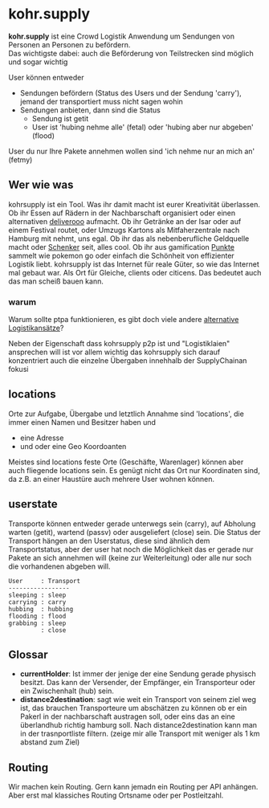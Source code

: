 # kohr.supply

**kohr.supply** ist eine Crowd Logistik Anwendung um Sendungen von Personen an Personen zu befördern.  
Das wichtigste dabei: auch die Beförderung von Teilstrecken sind möglich und sogar wichtig

User können entweder

*   Sendungen befördern (Status des Users und der Sendung 'carry'), jemand der transportiert muss nicht sagen wohin
*   Sendungen anbieten, dann sind die Status
    *   Sendung ist getit
    *   User ist 'hubing nehme alle' (fetal) oder 'hubing aber nur abgeben' (flood)

User du nur Ihre Pakete annehmen wollen sind 'ich nehme nur an mich an' (fetmy)

## Wer wie was

kohrsupply ist ein Tool. Was ihr damit macht ist eurer Kreativität überlassen. Ob ihr Essen auf Rädern in der Nachbarschaft organisiert oder einen alternativen [deliverooo](https://deliveroo.de) aufmacht. Ob ihr Getränke an der Isar oder auf einem Festival routet, oder Umzugs Kartons als Mitfaherzentrale nach Hamburg mit nehmt, uns egal. Ob ihr das als nebenberufliche Geldquelle macht oder [Schenker](https://schenker.com) seit, alles cool. Ob ihr aus gamification [Punkte](./reputation) sammelt wie pokemon go oder einfach die Schönheit von effizienter Logistik liebt. kohrsupply ist das Internet für reale Güter, so wie das Internet mal gebaut war. Als Ort für Gleiche, clients oder citicens. Das bedeutet auch das man scheiß bauen kann.

### warum

Warum sollte ptpa funktionieren, es gibt doch viele andere [alternative Logistikansätze](http://regionales-wirtschaften-wiki.de/Netzlogistik_Abgrenzung)?

Neben der Eigenschaft dass kohrsupply p2p ist und "Logistiklaien" ansprechen will ist vor allem wichtig das kohrsupply sich darauf konzentriert auch die einzelne Übergaben innehhalb der SupplyChainan fokusi


## locations

Orte zur Aufgabe, Übergabe und letztlich Annahme sind 'locations', die immer einen Namen und Besitzer haben und

*   eine Adresse
*   und oder eine Geo Koordoanten

Meistes sind locations feste Orte (Geschäfte, Warenlager) können aber auch fliegende locations sein. Es genügt nicht das Ort nur Koordinaten sind, da z.B. an einer Haustüre auch mehrere User wohnen können.

## userstate

Transporte können entweder gerade unterwegs sein (carry), auf Abholung warten (getit), wartend (passv) oder ausgeliefert (close) sein. Die Status der Transport hängen an den Userstatus, diese sind ähnlich dem Transportstatus, aber der user hat noch die Möglichkeit das er gerade nur Pakete an sich annehmen will (keine zur Weiterleitung) oder alle nur soch die vorhandenen abgeben will.

    User     : Transport
    -----------------
    sleeping : sleep
    carrying : carry
    hubbing  : hubbing
    flooding : flood
    grabbing : sleep
             : close


## Glossar

* __currentHolder__: Ist immer der jenige der eine Sendung gerade physisch besitzt. Das kann der Versender, der Empfänger, ein Transporteur oder ein Zwischenhalt (hub) sein. 
* __distance2destination__: sagt wie weit ein Transport von seinem ziel weg ist, das brauchen Transporteure um abschätzen zu können ob er ein Pakerl in der nachbarschaft austragen soll, oder eins das an eine überlandhub richtig hamburg soll. Nach distance2destination kann man in der trasnportliste filtern. (zeige mir alle Transport mit weniger als 1 km abstand zum Ziel)



## Routing

Wir machen kein Routing. Gern kann jemadn ein Routing per API anhängen. Aber erst mal klassiches Routing Ortsname oder per Postleitzahl.
